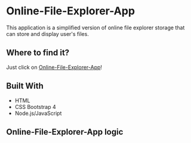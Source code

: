# Online-File-Explorer-App

This application is a simplified version of online file explorer storage that can store and display user's files. 

## Where to find it?

Just click on [Online-File-Explorer-App](https://innawebdev.offyoucode.co.uk/mogo/)! 

## Built With
<ul>
    <li>HTML</li>
    <li>CSS Bootstrap 4</li>
	<li>Node.js/JavaScript</li>
</ul>

## Online-File-Explorer-App logic
